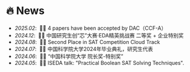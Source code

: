 # 🔥 News
- *2025.02*: &nbsp;🎉🎉 4 papers have been accepted by DAC（CCF-A）
- *2024.12*: &nbsp;🎉🎉 中国研究生创“芯”大赛·EDA精英挑战赛 二等奖 + 企业特别奖
- *2024.08*: &nbsp;🎉🎉 Second Place in SAT Competition Cloud Track
- *2024.07*: &nbsp;🎉🎉 中国科学院大学2024年毕业典礼，研究生代表
- *2024.06*: &nbsp;🎉🎉 “中国科学院大学 院长奖-特别奖”
- *2024.05*: &nbsp;🎉🎉 ISEDA talk: "Practical Boolean SAT Solving Techniques".
